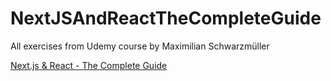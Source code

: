 # NextJSAndReactTheCompleteGuide
All exercises from Udemy course by Maximilian Schwarzmüller

[Next.js & React - The Complete Guide](https://www.udemy.com/course/nextjs-react-the-complete-guide/)
